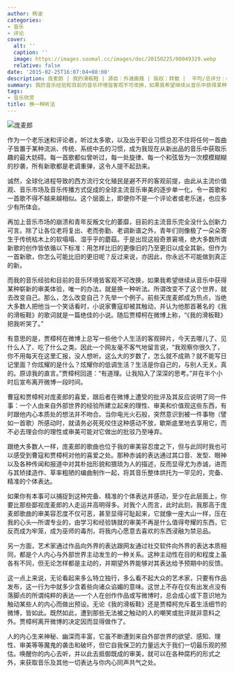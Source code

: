 ```yaml
---
author: 杨波
categories:
- 音乐
- 评论
cover:
  alt: ''
  caption: ''
  image: https://images.soomal.cc/images/doc/20150225/00049329.webp
  relative: false
date: '2015-02-25T16:07:04+08:00'
description: 庞麦郎 | 我的滑板鞋 | 源自：外滩画报 | 版权：转载 |  平均/总评分：09.25/37
summary: 我的音乐经验和目前的音乐环境皆客观不可改换，如果我希望继续从音乐中获得某种崭新的审美体验，唯一的办法，就是换一种听法。所谓改变不了这个世界，就去改变自己。那么，怎么改变自己？先举一个例子。前些天庞麦郎成为热点，当绝大多数人把他当一个笑话看时，小说家曹寇却被其触动，并认为他那首著名的《我的滑板鞋》的歌词就是一篇绝佳的小说……
tags:
- 音乐欣赏
title: 换一种听法
---
```


![庞麦郎](https://images.soomal.cc/images/doc/20150225/00049329.webp)





作为一个老乐迷和评论者，听过太多歌，以及出于职业习惯总忍不住将任何一首曲子皆置于某种流派、传统、系统中去的习惯，成为我现在从新出品的音乐中获取乐趣的最大妨碍。每一首歌都似曾听过，每一处旋律、每一个和弦皆为一次模模糊糊的抄袭，所有新歌都是老调重弹，这令人提不起劲来。

诚然，全球化进程导致的西方流行文化殖民是避不开的客观前提，由此从主流价值观、音乐市场及音乐传播方式促成的全球主流音乐审美的逐步单一化，令一首歌和一首歌不得不越来越相似。这个层面上，即便你不是一个评论者或老乐迷，也应多少有所体会。

再加上音乐市场的崩溃和青年反叛文化的萎靡，目前的主流音乐完全没什么创新力可言。除了让各位老将复出、老而弥勤、老调新谱之外，青年们则像极了一朵朵寄生于传统枯木上的软塌塌、湿乎乎的蘑菇。于是出现这般奇景窘境，绝大多数所谓新歌的创作皆依循以下标准：用怎样比旧的更像旧的乃至更旧以成全其新。但作为一首新歌，你怎么可能比旧的更旧呢？反过来说，亦因此，你永远不可能做到真正的新。

而我的音乐经验和目前的音乐环境皆客观不可改换，如果我希望继续从音乐中获得某种崭新的审美体验，唯一的办法，就是换一种听法。所谓改变不了这个世界，就去改变自己。那么，怎么改变自己？先举一个例子。前些天庞麦郎成为热点，当绝大多数人把他当一个笑话看时，小说家曹寇却被其触动，并认为他那首著名的《我的滑板鞋》的歌词就是一篇绝佳的小说。随后贾樟柯在微博上称，“《我的滑板鞋》把我听哭了。”

有意思的是，贾樟柯在微博上总写一些他个人生活的客观碎片，今天去哪儿了、见什么人了、吃了什么之类。因此一个网友毫不客气地留言说，“我观察你很久了，你不用每天在这里汇报，没人想听。这么大的岁数了，怎么就不成熟？就不能写日记里面？你炫耀的是什么？炫耀你的低调生活？生活是你自己的，与别人无关。真的。原谅我的直言。”贾樟柯回道：“有道理。让我陷入了深深的思考。”并在半个小时后宣布离开微博一段时间。

曹寇和贾樟柯对庞麦郎的喜爱，跟后者在微博上遭受的批评及其反应说明了同一件事：一个人由来自外部世界的经验所建立起来的理性、审美和价值观这些东西，有时跟他内心本质处的想法并不吻合。当你电光火石般，突然意识到被一件事物（譬如一首歌）所感动时，就请务必死死咬住这种感动不放，歇斯底里地去享用它，而不必去理会你的理性或审美可能对它做出的批驳乃至唾弃。

跟绝大多数人一样，庞麦郎的歌曲也位于我的审美容忍度之下，但与此同时我也可以感受到曹寇和贾樟柯对他的喜爱之处。那种赤诚的表达通过其口音、发型、眼神以及各种传闻和报道中对其朴拙形貌和猥琐为人的描述，反而显得尤为赤诚，进而与其矫揉造作、草率粗陋的编曲制作一起，将其音乐整体烘托为一罕见的，完备、精准的个体表达。

如果你有本事可以捕捉到这种完备、精准的个体表达并感动，至少在此层面上，你要比那些鄙视庞麦郎的人走运并高明得多。对我个人而言，此时此刻，我那高于庞麦郎歌曲的审美容忍度不仅可恶，甚至显得可耻起来，它就像一座大山一样，压在我的心头―所谓专业的，由学习和经验铸就的审美不再是什么值得夸耀的东西，它反而成为牢笼，成为巫师的毒剂，将我内心愿意去喜欢的东西浸融为禁忌品。

另一方面，艺术家通过作品向外界的表达跟网友通过社交软件向外界的表达本质相同，都是个人内心与外部世界主动发生的一种关系。这种主动性在目的和程度上虽各有不同，但无论怎样都是主动的，并期望外界能够对其表达给予预期中的反馈。

这一点上来说，无论看起来多么特立独行，多么看不起大众的艺术家，只要有作品发布，这一行为中就多少含着些向诸众谄媚的意味。这世上不存在仅有出发点没有落脚点的所谓纯粹的表达―一个人在创作作品或写微博时，总会成心或下意识地为触动某些人的内心而做出预设。无论《我的滑板鞋》还是贾樟柯充斥着生活细节的微博，皆如此。既然如此，遭到那些无法被之触动的人的嘲笑或批评就非意料之外。贾樟柯离开微博的决定因而显得做作了。

人的内心生来神秘、幽深而丰富，它虽不断遭到来自外部世界的欲望、感知、理性、审美等等魔鬼的袭击和破坏，但它自我保卫的力量远大于我们一切最乐观的预估。唤醒你的内心去听，并以此去抵御既成的审美，就可以在各种腐朽的形式之外，来获取音乐及其他一切表达与你内心同声共气之处。